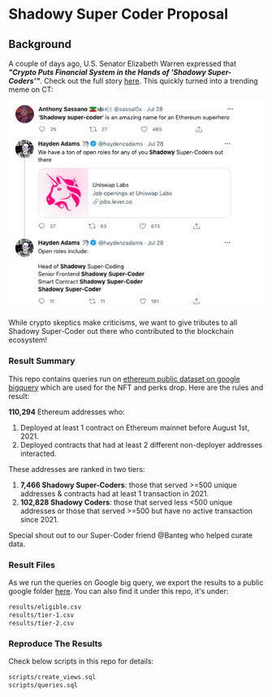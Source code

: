 # Shadowy Super Coder Proposal
## Background
A couple of days ago, U.S. Senator Elizabeth Warren expressed that _**"Crypto Puts Financial System in the Hands of 
'Shadowy Super-Coders'"**_. 
Check out the full story [here](https://decrypt.co/76997/elizabeth-warren-crypto-big-banks-shadowy-super-coders). 
This quickly turned into a trending meme on CT:

![img_1.png](img_1.png)

While crypto skeptics make criticisms, we want to give tributes to all Shadowy Super-Coder out there who contributed to
the blockchain ecosystem!


### Result Summary
This repo contains queries run on [ethereum public dataset on google bigquery](https://bigquery.cloud.google.com/dataset/bigquery-public-data:crypto_ethereum)
which are used for the NFT and perks drop. Here are the rules and result:

**110,294** Ethereum addresses who:
1. Deployed at least 1 contract on Ethereum mainnet before August 1st, 2021.
2. Deployed contracts that had at least 2 different non-deployer addresses interacted.

These addresses are ranked in two tiers:
1. **7,466 Shadowy Super-Coders**: those that served >=500 unique addresses & contracts had at least 1 transaction in 2021.
2. **102,828 Shadowy Coders**: those that served less <500 unique addresses or those that served >=500 but have no active transaction since 2021.

Special shout out to our Super-Coder friend @Banteg who helped curate data.

### Result Files
As we run the queries on Google big query, we export the results to a public google folder [here](https://drive.google.com/drive/folders/1OobRsPXVO66PlKUE6cxOHpPxesxrYiru?usp=sharing). 
You can also find it under this repo, it's under:
```path
results/eligible.csv
results/tier-1.csv
results/tier-2.csv
```

### Reproduce The Results
Check below scripts in this repo for details:
```path
scripts/create_views.sql
scripts/queries.sql
```

